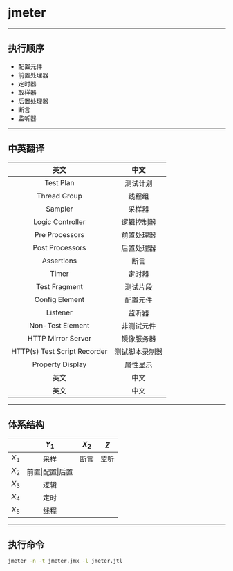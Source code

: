 # jmeter



---
## 执行顺序
- 配置元件
- 前置处理器
- 定时器
- 取样器
- 后置处理器
- 断言
- 监听器




---

## 中英翻译
| 英文 | 中文 |
| :-: | :-: |
| Test Plan | 测试计划 |
| Thread Group | 线程组 |
| Sampler | 采样器 |
| Logic Controller | 逻辑控制器 |
| Pre Processors | 前置处理器 |
| Post Processors | 后置处理器 |
| Assertions | 断言 |
| Timer | 定时器 |
| Test Fragment | 测试片段 |
| Config Element | 配置元件 |
| Listener | 监听器 |
| Non-Test Element | 非测试元件 |
| HTTP Mirror Server | 镜像服务器 |
| HTTP(s) Test Script Recorder | 测试脚本录制器 |
| Property Display | 属性显示 |
| 英文 | 中文 |
| 英文 | 中文 |

---

## 体系结构

|  | $Y_1$ | $X_2$ | $Z$ |
| :-: | :-: | :-: | :-: |
| $X_1$ | 采样 | 断言 | 监听 |
| $X_2$ | 前置\|配置\|后置 |  |  |
| $X_3$ | 逻辑 |  |  |
| $X_4$ | 定时 |  |  |
| $X_5$ | 线程 |  |  |


---
## 执行命令
```sh
jmeter -n -t jmeter.jmx -l jmeter.jtl
```